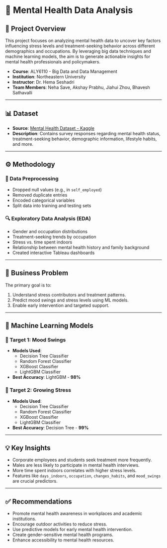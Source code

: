 # 🧠 Mental Health Data Analysis

## 📌 Project Overview

This project focuses on analyzing mental health data to uncover key factors influencing stress levels and treatment-seeking behavior across different demographics and occupations. By leveraging big data techniques and machine learning models, the aim is to generate actionable insights for mental health professionals and policymakers.

- **Course**: ALY6110 - Big Data and Data Management
- **Institution**: Northeastern University
- **Instructor**: Dr. Hema Seshadri
- **Team Members**: Neha Save, Akshay Prabhu, Jiahui Zhou, Bhavesh Sathavalli

---

## 📊 Dataset

- **Source**: [Mental Health Dataset - Kaggle](https://www.kaggle.com/datasets/bhavikjikadara/mental-health-dataset)
- **Description**: Contains survey responses regarding mental health status, treatment-seeking behavior, demographic information, lifestyle habits, and more.

---

## ⚙️ Methodology

### 🧹 Data Preprocessing
- Dropped null values (e.g., in `self_employed`)
- Removed duplicate entries
- Encoded categorical variables
- Split data into training and testing sets

### 🔍 Exploratory Data Analysis (EDA)
- Gender and occupation distributions
- Treatment-seeking trends by occupation
- Stress vs. time spent indoors
- Relationship between mental health history and family background
- Created interactive Tableau dashboards

---

## 🧠 Business Problem

The primary goal is to:
1. Understand stress contributors and treatment patterns.
2. Predict mood swings and stress levels using ML models.
3. Enable early intervention and targeted support.

---

## 🤖 Machine Learning Models

### 🎯 Target 1: Mood Swings
- **Models Used**:  
  - Decision Tree Classifier  
  - Random Forest Classifier  
  - XGBoost Classifier  
  - LightGBM Classifier  
- **Best Accuracy**: LightGBM - **98%**

### 🎯 Target 2: Growing Stress
- **Models Used**:  
  - Decision Tree Classifier  
  - Random Forest Classifier  
  - XGBoost Classifier  
  - LightGBM Classifier  
- **Best Accuracy**: Decision Tree - **99%**

---

## 💡 Key Insights

- Corporate employees and students seek treatment more frequently.
- Males are less likely to participate in mental health interviews.
- More time spent indoors correlates with higher stress levels.
- Features like `days_indoors`, `occupation`, `changes_habits`, and `mood_swings` are crucial predictors.

---

## ✅ Recommendations

- Promote mental health awareness in workplaces and academic institutions.
- Encourage outdoor activities to reduce stress.
- Use predictive models for early mental health intervention.
- Create gender-sensitive mental health programs.
- Enhance accessibility to mental health resources.
